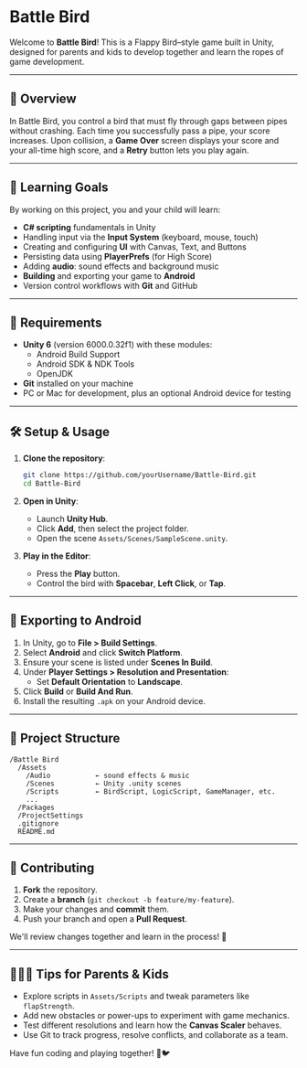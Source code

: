 # Battle Bird

Welcome to **Battle Bird**! This is a Flappy Bird–style game built in Unity, designed for parents and kids to develop together and learn the ropes of game development.

---

## 📖 Overview
In Battle Bird, you control a bird that must fly through gaps between pipes without crashing. Each time you successfully pass a pipe, your score increases. Upon collision, a **Game Over** screen displays your score and your all-time high score, and a **Retry** button lets you play again.

---

## 🎯 Learning Goals
By working on this project, you and your child will learn:
- **C# scripting** fundamentals in Unity
- Handling input via the **Input System** (keyboard, mouse, touch)
- Creating and configuring **UI** with Canvas, Text, and Buttons
- Persisting data using **PlayerPrefs** (for High Score)
- Adding **audio**: sound effects and background music
- **Building** and exporting your game to **Android**
- Version control workflows with **Git** and GitHub

---

## 🚀 Requirements
- **Unity 6** (version 6000.0.32f1) with these modules:
  - Android Build Support
  - Android SDK & NDK Tools
  - OpenJDK
- **Git** installed on your machine
- PC or Mac for development, plus an optional Android device for testing

---

## 🛠️ Setup & Usage
1. **Clone the repository**:
   ```bash
   git clone https://github.com/yourUsername/Battle-Bird.git
   cd Battle-Bird
   ```

2. **Open in Unity**:
   - Launch **Unity Hub**.
   - Click **Add**, then select the project folder.
   - Open the scene `Assets/Scenes/SampleScene.unity`.

3. **Play in the Editor**:
   - Press the **Play** button.
   - Control the bird with **Spacebar**, **Left Click**, or **Tap**.

---

## 📱 Exporting to Android
1. In Unity, go to **File > Build Settings**.
2. Select **Android** and click **Switch Platform**.
3. Ensure your scene is listed under **Scenes In Build**.
4. Under **Player Settings > Resolution and Presentation**:
   - Set **Default Orientation** to **Landscape**.
5. Click **Build** or **Build And Run**.
6. Install the resulting `.apk` on your Android device.

---

## 📂 Project Structure
```
/Battle Bird
  /Assets
    /Audio           ← sound effects & music
    /Scenes          ← Unity .unity scenes
    /Scripts         ← BirdScript, LogicScript, GameManager, etc.
    ...
  /Packages
  /ProjectSettings
  .gitignore
  README.md
```

---

## 🤝 Contributing
1. **Fork** the repository.
2. Create a **branch** (`git checkout -b feature/my-feature`).
3. Make your changes and **commit** them.
4. Push your branch and open a **Pull Request**.

We'll review changes together and learn in the process! 🎉

---

## 👨‍👩‍👧 Tips for Parents & Kids
- Explore scripts in `Assets/Scripts` and tweak parameters like `flapStrength`.
- Add new obstacles or power-ups to experiment with game mechanics.
- Test different resolutions and learn how the **Canvas Scaler** behaves.
- Use Git to track progress, resolve conflicts, and collaborate as a team.

Have fun coding and playing together! 🚀🐦
